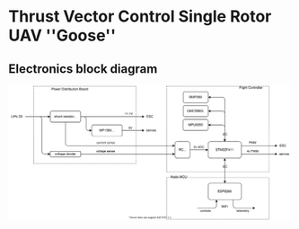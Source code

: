 # Thrust Vector Control Single Rotor UAV ''Goose''

## Electronics block diagram
![Alt text](./docs/flight_controller.drawio.svg)
